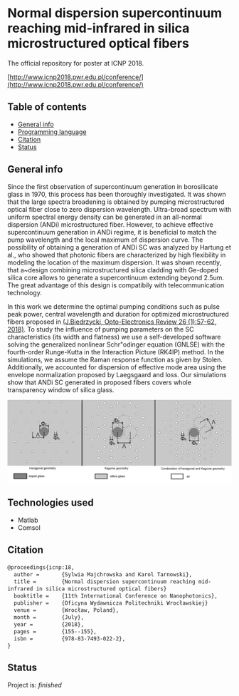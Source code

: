 # Normal dispersion supercontinuum reaching mid-infrared in silica microstructured optical fibers
The official repository for poster at ICNP 2018.

[http://www.icnp2018.pwr.edu.pl/conference/](http://www.icnp2018.pwr.edu.pl/conference/)

## Table of contents
* [General info](#general-info)
* [Programming language](#Technologies-used)
* [Citation](#citation)
* [Status](#status)

## General info
Since the first observation of supercontinuum generation in borosilicate glass in 1970, 
this process has been thoroughly investigated. It was shown that the large spectra broadening is obtained 
by pumping microstructured optical fiber close to zero dispersion wavelength. 
Ultra-broad spectrum with uniform spectral energy density can be generated in an all-normal dispersion (ANDi) 
microstructured fiber. However, to achieve effective supercontinuum generation in ANDi regime, 
it is beneficial to match the pump wavelength and the local maximum of dispersion curve. 
The possibility of obtaining a generation of ANDi SC was analyzed by Hartung et al., 
who showed that photonic fibers are characterized by high flexibility in modeling the location 
of the maximum dispersion. It was shown recently, that a~design combining 
microstructured silica cladding with Ge-doped silica core allows to generate a supercontinuum extending beyond 2.5um. 
The great advantage of this design is compatibily with telecommunication technology.

In this work we determine the optimal pumping conditions such as pulse peak power, 
central wavelength and duration for optimized microstructured fibers proposed in [(J.Biedrzycki, Opto-Electronics Review 26 (1):57-62, 2018)](https://www.sciencedirect.com/science/article/abs/pii/S1230340217300446). 
To study the influence of pumping parameters on the SC characteristics (its width and flatness) we use 
a self-developed software solving the generalized nonlinear Schr\"odinger equation (GNLSE) 
with the fourth-order Runge-Kutta in the Interaction Picture (RK4IP) method. 
In the simulations, we assume the Raman response function as given by Stolen. 
Additionally, we accounted for dispersion of effective mode area using the envelope normalization 
proposed by Laegsgaard and loss. 
Our simulations show that ANDi SC generated in proposed fibers covers whole transparency window of silica glass.

![Example screenshot](./screenshots/microstructures.png)

## Technologies used
* Matlab
* Comsol

## Citation
```
@proceedings{icnp:18,
  author =       {Sylwia Majchrowska and Karol Tarnowski},
  title =        {Normal dispersion supercontinuum reaching mid-infrared in silica microstructured optical fibers}
  booktitle =    {11th International Conference on Nanophotonics},
  publisher =    {Oficyna Wydawnicza Politechniki Wrocławskiej}
  venue =        {Wrocław, Poland},
  month =        {July},
  year =         {2018},
  pages =        {155--155},
  isbn =         {978-83-7493-022-2},
}
```

## Status
Project is: _finished_
